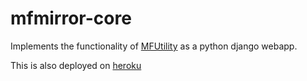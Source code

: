 # mfmirror-core

Implements the functionality of [MFUtility](https://github.com/devanshdalal/mfutility) as a python django webapp.

This is also deployed on [heroku](https://mfmirror.herokuapp.com/)
